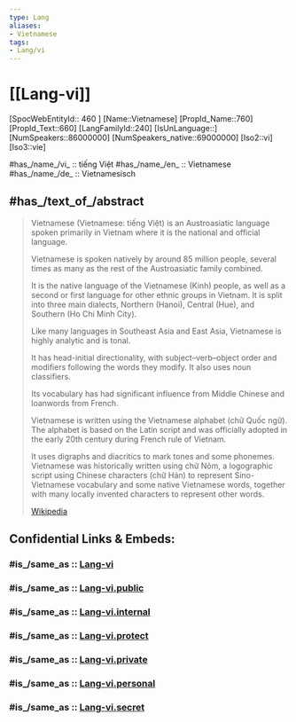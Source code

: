 ```yaml
---
type: Lang
aliases:
- Vietnamese
tags: 
- Lang/vi
---
```

# [[Lang-vi]] 

[SpocWebEntityId:: 460 ]
[Name::Vietnamese]
[PropId_Name::760]
[PropId_Text::660]
[LangFamilyId::240]
[IsUnLanguage::]
[NumSpeakers::86000000]
[NumSpeakers_native::69000000]
[Iso2::vi]
[Iso3::vie]


#has_/name_/vi_ :: tiếng Việt 
#has_/name_/en_ :: Vietnamese 
#has_/name_/de_ :: Vietnamesisch  

## #has_/text_of_/abstract  


> Vietnamese (Vietnamese: tiếng Việt) is an Austroasiatic language 
> spoken primarily in Vietnam where it is the national and official language. 
> 
> Vietnamese is spoken natively by around 85 million people, 
> several times as many as the rest of the Austroasiatic family combined. 
> 
> It is the native language of the Vietnamese (Kinh) people, 
> as well as a second or first language for other ethnic groups in Vietnam. 
> It is split into three main dialects, Northern (Hanoi), Central (Hue), 
> and Southern (Ho Chi Minh City).
>
> Like many languages in Southeast Asia and East Asia, 
> Vietnamese is highly analytic and is tonal. 
> 
> It has head-initial directionality, with subject–verb–object order 
> and modifiers following the words they modify. It also uses noun classifiers. 
> 
> Its vocabulary has had significant influence from Middle Chinese and loanwords from French.
> 
> Vietnamese is written using the Vietnamese alphabet (chữ Quốc ngữ).  
> The alphabet is based on the Latin script and 
> was officially adopted in the early 20th century during French rule of Vietnam. 
> 
> It uses digraphs and diacritics to mark tones and some phonemes. 
> Vietnamese was historically written using chữ Nôm, 
> a logographic script using Chinese characters (chữ Hán) 
> to represent Sino-Vietnamese vocabulary and some native Vietnamese words, 
> together with many locally invented characters to represent other words.
>
> [Wikipedia](https://en.wikipedia.org/wiki/Vietnamese%20language) 


## Confidential Links & Embeds: 

### #is_/same_as :: [Lang-vi](/_Standards/Language/Lang~Family/LangFamily-Austro-Asiatic/Lang-vi.md) 

### #is_/same_as :: [Lang-vi.public](/_public/Language/Lang~Family/LangFamily-Austro-Asiatic/Lang-vi.public.md) 

### #is_/same_as :: [Lang-vi.internal](/_internal/Language/Lang~Family/LangFamily-Austro-Asiatic/Lang-vi.internal.md) 

### #is_/same_as :: [Lang-vi.protect](/_protect/Language/Lang~Family/LangFamily-Austro-Asiatic/Lang-vi.protect.md) 

### #is_/same_as :: [Lang-vi.private](/_private/Language/Lang~Family/LangFamily-Austro-Asiatic/Lang-vi.private.md) 

### #is_/same_as :: [Lang-vi.personal](/_personal/Language/Lang~Family/LangFamily-Austro-Asiatic/Lang-vi.personal.md) 

### #is_/same_as :: [Lang-vi.secret](/_secret/Language/Lang~Family/LangFamily-Austro-Asiatic/Lang-vi.secret.md)

